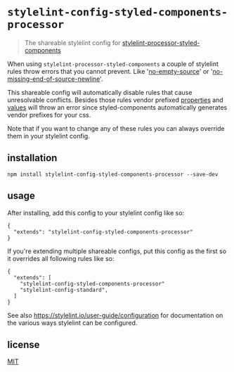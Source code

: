 # `stylelint-config-styled-components-processor`

> The shareable stylelint config for [stylelint-processor-styled-components](https://github.com/styled-components/stylelint-processor-styled-components)

When using `stylelint-processor-styled-components` a couple of stylelint rules throw errors that you
cannot prevent. Like '[no-empty-source](https://stylelint.io/user-guide/rules/no-empty-source)' or 
'[no-missing-end-of-source-newline](https://stylelint.io/user-guide/rules/no-missing-end-of-source-newline)'.

This shareable config will automatically disable rules that cause unresolvable conflicts. Besides
those rules vendor prefixed [properties](https://stylelint.io/user-guide/rules/property-no-vendor-prefix)
and [values](https://stylelint.io/user-guide/rules/value-no-vendor-prefix) will throw an error since
styled-components automatically generates vendor prefixes for your css.

Note that if you want to change any of these rules you can always override them in your stylelint
config.

## installation

```
npm install stylelint-config-styled-components-processor --save-dev
```

## usage

After installing, add this config to your stylelint config like so:

```
{
  "extends": "stylelint-config-styled-components-processor"
}
```

If you're extending multiple shareable configs, put this config as the first so it overrides all
following rules like so:

```
{
  "extends": [
    "stylelint-config-styled-components-processor"
    "stylelint-config-standard",
  ]
}
```

See also https://stylelint.io/user-guide/configuration for documentation on the various ways
stylelint can be configured.

## license

[MIT](http://ismay.mit-license.org/)
